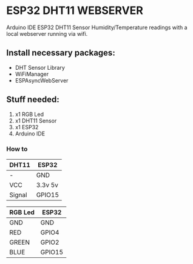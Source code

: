 # ESP32 DHT11 WEBSERVER
Arduino IDE ESP32 DHT11 Sensor Humidity/Temperature readings with a local webserver running via wifi.

## Install necessary packages:
- DHT Sensor Library
- WiFiManager
- ESPAsyncWebServer

## Stuff needed:
1. x1 RGB Led
2. x1 DHT11 Sensor
3. x1 ESP32
4. Arduino IDE

### How to

| DHT11  | ESP32 |
| ------------- | ------------- |
| -  | GND  |
| VCC  | 3.3v 5v  |
| Signal  | GPIO15  |

| RGB Led  | ESP32 |
| ------------- | ------------- |
| GND  | GND  |
| RED  | GPIO4  |
| GREEN  | GPIO2  |
| BLUE  | GPIO15  |
